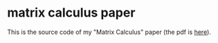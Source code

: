 # matrix calculus paper

This is the source code of my "Matrix Calculus" paper (the pdf is [here](https://github.com/mtomassoli/papers)).